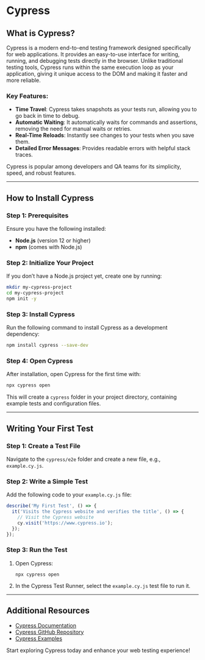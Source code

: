 # Cypress

## What is Cypress?

Cypress is a modern end-to-end testing framework designed specifically for web applications. It provides an easy-to-use interface for writing, running, and debugging tests directly in the browser. Unlike traditional testing tools, Cypress runs within the same execution loop as your application, giving it unique access to the DOM and making it faster and more reliable.

### Key Features:
- **Time Travel**: Cypress takes snapshots as your tests run, allowing you to go back in time to debug.
- **Automatic Waiting**: It automatically waits for commands and assertions, removing the need for manual waits or retries.
- **Real-Time Reloads**: Instantly see changes to your tests when you save them.
- **Detailed Error Messages**: Provides readable errors with helpful stack traces.

Cypress is popular among developers and QA teams for its simplicity, speed, and robust features.

---

## How to Install Cypress

### Step 1: Prerequisites
Ensure you have the following installed:
- **Node.js** (version 12 or higher)
- **npm** (comes with Node.js)

### Step 2: Initialize Your Project
If you don’t have a Node.js project yet, create one by running:
```bash
mkdir my-cypress-project
cd my-cypress-project
npm init -y
```

### Step 3: Install Cypress
Run the following command to install Cypress as a development dependency:
```bash
npm install cypress --save-dev
```

### Step 4: Open Cypress
After installation, open Cypress for the first time with:
```bash
npx cypress open
```
This will create a `cypress` folder in your project directory, containing example tests and configuration files.

---

## Writing Your First Test

### Step 1: Create a Test File
Navigate to the `cypress/e2e` folder and create a new file, e.g., `example.cy.js`.

### Step 2: Write a Simple Test
Add the following code to your `example.cy.js` file:
```javascript
describe('My First Test', () => {
  it('Visits the Cypress website and verifies the title', () => {
    // Visit the Cypress website
    cy.visit('https://www.cypress.io');
  });
});
```

### Step 3: Run the Test
1. Open Cypress:
   ```terminal
   npx cypress open
   ```
2. In the Cypress Test Runner, select the `example.cy.js` test file to run it.

---

## Additional Resources
- [Cypress Documentation](https://docs.cypress.io)
- [Cypress GitHub Repository](https://github.com/cypress-io/cypress)
- [Cypress Examples](https://github.com/cypress-io/cypress-example-kitchensink)

Start exploring Cypress today and enhance your web testing experience!

